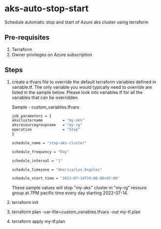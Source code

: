 # aks-auto-stop-start
Schedule automatic stop and start of Azure aks cluster using terraform

## Pre-requisites
1. Terraform
2. Owner privileges on Azure subscription

## Steps
1. create a tfvars file to override the default terraform variables defined in variable.tf. The only variable you would typically need to override are listed in the sample below. Please look into variables.tf for all the variables that can be overridden. 

   Sample - custom_variables.tfvars
      ```bash
      job_parameters = {
      aksclustername         = "my-aks"
      aksresourcegroupname   = "my-rg"
      operation              = "Stop" 
      }
      
      schedule_name = "stop-aks-cluster"
      
      schedule_frequency = "Day"
      
      schedule_interval = "1"
      
      schedule_timezone = "America/Los_Angeles"
      
      schedule_start_time = "2022-07-14T19:00:00+07:00"
      ```
    These sample values will stop "my-aks" cluster in "my-rg" resoure group at 7PM pacific time every day starting 2022-07-14.  
    
2. terraform init
3. terraform plan -var-file=custom_variables.tfvars -out my-tf.plan
4. terraform apply my-tf.plan
